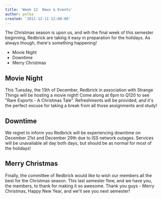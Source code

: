 ```yaml
---
title: 'Week 12  News & Events'
author: polka
created: '2011-12-11 12:00:00'
---
```

The Christmas season is upon us, and wih the final week of this semester beginning, Redbrick are taking it easy in preparation for the holidays. As always though, there's something happening!

*   Movie Night
*   Downtime
*   Merry Christmas

## Movie Night

This Tuesday, the 13th of December, Redbrick in association with Strange Things will be hosting a movie night! Come along at 6pm to Q120 to see "Rare Exports - A Christmas Tale". Refreshments will be provided, and it's the perfect excuse for taking a break from all those assignments and study!

## Downtime

We regret to inform you Redbrick will be experiencing downtime on December 21st and December 29th due to ISS network outages. Services will be unavailable all day both days, but should be as normal for most of the holidays!

## Merry Christmas

Finally, the committee of Redbrick would like to wish our members all the best for the Christmas season. This last semester flew, and we have you, the members, to thank for making it so awesome. Thank you guys - Merry Christmas, Happy New Year, and we'll see you next semester!